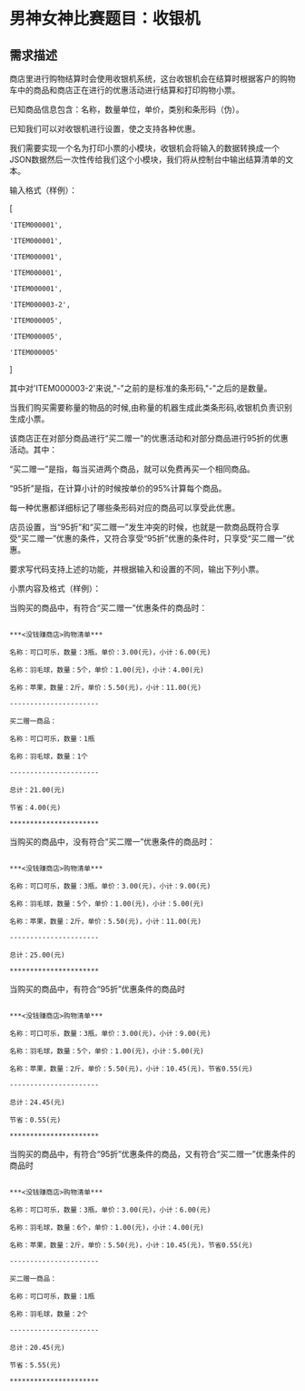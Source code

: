# 男神女神比赛题目：收银机



## 需求描述





商店里进行购物结算时会使用收银机系统，这台收银机会在结算时根据客户的购物车中的商品和商店正在进行的优惠活动进行结算和打印购物小票。



已知商品信息包含：名称，数量单位，单价，类别和条形码（伪）。 

已知我们可以对收银机进行设置，使之支持各种优惠。



我们需要实现一个名为打印小票的小模块，收银机会将输入的数据转换成一个JSON数据然后一次性传给我们这个小模块，我们将从控制台中输出结算清单的文本。



输入格式（样例）：



[

    'ITEM000001',

    'ITEM000001',

    'ITEM000001',

    'ITEM000001',

    'ITEM000001',

    'ITEM000003-2',

    'ITEM000005',

    'ITEM000005',

    'ITEM000005'

]



其中对'ITEM000003-2'来说,"-"之前的是标准的条形码,"-"之后的是数量。 

当我们购买需要称量的物品的时候,由称量的机器生成此类条形码,收银机负责识别生成小票。



该商店正在对部分商品进行“买二赠一”的优惠活动和对部分商品进行95折的优惠活动。其中：



“买二赠一”是指，每当买进两个商品，就可以免费再买一个相同商品。

“95折”是指，在计算小计的时候按单价的95%计算每个商品。

每一种优惠都详细标记了哪些条形码对应的商品可以享受此优惠。

店员设置，当“95折”和“买二赠一”发生冲突的时候，也就是一款商品既符合享受“买二赠一”优惠的条件，又符合享受“95折”优惠的条件时，只享受“买二赠一”优惠。



要求写代码支持上述的功能，并根据输入和设置的不同，输出下列小票。



小票内容及格式（样例）：



当购买的商品中，有符合“买二赠一”优惠条件的商品时：





```

***<没钱赚商店>购物清单***

名称：可口可乐，数量：3瓶，单价：3.00(元)，小计：6.00(元)

名称：羽毛球，数量：5个，单价：1.00(元)，小计：4.00(元)

名称：苹果，数量：2斤，单价：5.50(元)，小计：11.00(元)

----------------------

买二赠一商品：

名称：可口可乐，数量：1瓶

名称：羽毛球，数量：1个

----------------------

总计：21.00(元)

节省：4.00(元)

**********************

```





当购买的商品中，没有符合“买二赠一”优惠条件的商品时：



```

***<没钱赚商店>购物清单***

名称：可口可乐，数量：3瓶，单价：3.00(元)，小计：9.00(元)

名称：羽毛球，数量：5个，单价：1.00(元)，小计：5.00(元)

名称：苹果，数量：2斤，单价：5.50(元)，小计：11.00(元)

----------------------

总计：25.00(元)

**********************

```





当购买的商品中，有符合“95折”优惠条件的商品时



```

***<没钱赚商店>购物清单***

名称：可口可乐，数量：3瓶，单价：3.00(元)，小计：9.00(元)

名称：羽毛球，数量：5个，单价：1.00(元)，小计：5.00(元)

名称：苹果，数量：2斤，单价：5.50(元)，小计：10.45(元)，节省0.55(元)

----------------------

总计：24.45(元)

节省：0.55(元)

**********************

```





当购买的商品中，有符合“95折”优惠条件的商品，又有符合“买二赠一”优惠条件的商品时



```

***<没钱赚商店>购物清单***

名称：可口可乐，数量：3瓶，单价：3.00(元)，小计：6.00(元)

名称：羽毛球，数量：6个，单价：1.00(元)，小计：4.00(元)

名称：苹果，数量：2斤，单价：5.50(元)，小计：10.45(元)，节省0.55(元)

----------------------

买二赠一商品：

名称：可口可乐，数量：1瓶

名称：羽毛球，数量：2个

----------------------

总计：20.45(元)

节省：5.55(元)

**********************

